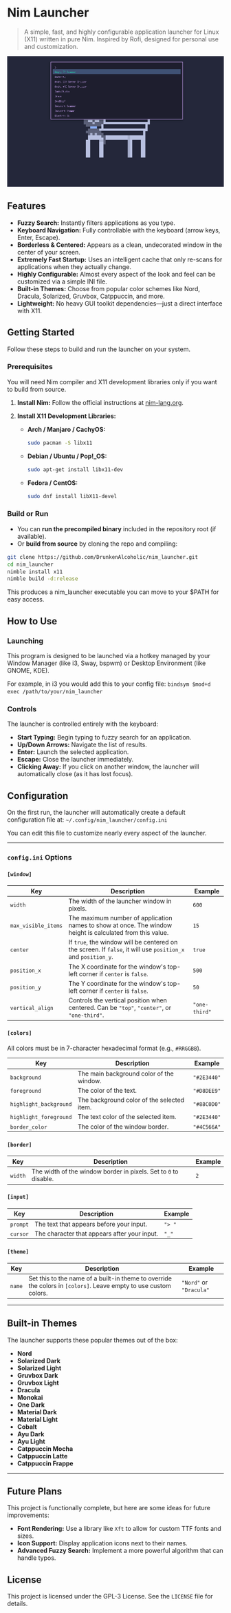 # Nim Launcher

> A simple, fast, and highly configurable application launcher for Linux (X11) written in pure Nim. Inspired by Rofi, designed for personal use and customization.

![Nim Launcher with Dracula Colours](ScreenShot.png)

## Features

- **Fuzzy Search:** Instantly filters applications as you type.
- **Keyboard Navigation:** Fully controllable with the keyboard (arrow keys, Enter, Escape).
- **Borderless & Centered:** Appears as a clean, undecorated window in the center of your screen.
- **Extremely Fast Startup:** Uses an intelligent cache that only re-scans for applications when they actually change.
- **Highly Configurable:** Almost every aspect of the look and feel can be customized via a simple INI file.
- **Built-in Themes:** Choose from popular color schemes like Nord, Dracula, Solarized, Gruvbox, Catppuccin, and more.
- **Lightweight:** No heavy GUI toolkit dependencies—just a direct interface with X11.

## Getting Started

Follow these steps to build and run the launcher on your system.

### Prerequisites

You will need Nim compiler and X11 development libraries only if you want to build from source.

1. **Install Nim:** Follow the official instructions at [nim-lang.org](https://nim-lang.org/install.html).

2. **Install X11 Development Libraries:**
   - **Arch / Manjaro / CachyOS:**
     ```bash
     sudo pacman -S libx11
     ```
   - **Debian / Ubuntu / Pop!\_OS:**
     ```bash
     sudo apt-get install libx11-dev
     ```
   - **Fedora / CentOS:**
     ```bash
     sudo dnf install libX11-devel
     ```

### Build or Run

- You can **run the precompiled binary** included in the repository root (if available).
- Or **build from source** by cloning the repo and compiling:

```bash
git clone https://github.com/DrunkenAlcoholic/nim_launcher.git
cd nim_launcher
nimble install x11
nimble build -d:release
```

This produces a nim_launcher executable you can move to your $PATH for easy access.

## How to Use

### Launching

This program is designed to be launched via a hotkey managed by your Window Manager (like i3, Sway, bspwm) or Desktop Environment (like GNOME, KDE).

For example, in i3 you would add this to your config file:
`bindsym $mod+d exec /path/to/your/nim_launcher`

### Controls

The launcher is controlled entirely with the keyboard:

- **Start Typing:** Begin typing to fuzzy search for an application.
- **Up/Down Arrows:** Navigate the list of results.
- **Enter:** Launch the selected application.
- **Escape:** Close the launcher immediately.
- **Clicking Away:** If you click on another window, the launcher will automatically close (as it has lost focus).

## Configuration

On the first run, the launcher will automatically create a default configuration file at:
`~/.config/nim_launcher/config.ini`

You can edit this file to customize nearly every aspect of the launcher.

---

### `config.ini` Options

#### `[window]`

| Key                 | Description                                                                                                  | Example       |
| ------------------- | ------------------------------------------------------------------------------------------------------------ | ------------- |
| `width`             | The width of the launcher window in pixels.                                                                  | `600`         |
| `max_visible_items` | The maximum number of application names to show at once. The window height is calculated from this value.    | `15`          |
| `center`            | If `true`, the window will be centered on the screen. If `false`, it will use `position_x` and `position_y`. | `true`        |
| `position_x`        | The X coordinate for the window's top-left corner if `center` is `false`.                                    | `500`         |
| `position_y`        | The Y coordinate for the window's top-left corner if `center` is `false`.                                    | `50`          |
| `vertical_align`    | Controls the vertical position when centered. Can be `"top"`, `"center"`, or `"one-third"`.                  | `"one-third"` |

#### `[colors]`

All colors must be in 7-character hexadecimal format (e.g., `#RRGGBB`).

| Key                    | Description                                | Example     |
| ---------------------- | ------------------------------------------ | ----------- |
| `background`           | The main background color of the window.   | `"#2E3440"` |
| `foreground`           | The color of the text.                     | `"#D8DEE9"` |
| `highlight_background` | The background color of the selected item. | `"#88C0D0"` |
| `highlight_foreground` | The text color of the selected item.       | `"#2E3440"` |
| `border_color`         | The color of the window border.            | `"#4C566A"` |

#### `[border]`

| Key     | Description                                                      | Example |
| ------- | ---------------------------------------------------------------- | ------- |
| `width` | The width of the window border in pixels. Set to `0` to disable. | `2`     |

#### `[input]`

| Key      | Description                                  | Example |
| -------- | -------------------------------------------- | ------- |
| `prompt` | The text that appears before your input.     | `"> "`  |
| `cursor` | The character that appears after your input. | `"_"`   |

#### `[theme]`

| Key    | Description                                                                                                      | Example                 |
| ------ | ---------------------------------------------------------------------------------------------------------------- | ----------------------- |
| `name` | Set this to the name of a built-in theme to override the colors in `[colors]`. Leave empty to use custom colors. | `"Nord"` or `"Dracula"` |

---

## Built-in Themes

The launcher supports these popular themes out of the box:

- **Nord**
- **Solarized Dark**
- **Solarized Light**
- **Gruvbox Dark**
- **Gruvbox Light**
- **Dracula**
- **Monokai**
- **One Dark**
- **Material Dark**
- **Material Light**
- **Cobalt**
- **Ayu Dark**
- **Ayu Light**
- **Catppuccin Mocha**
- **Catppuccin Latte**
- **Catppuccin Frappe**

---

## Future Plans

This project is functionally complete, but here are some ideas for future improvements:

- **Font Rendering:** Use a library like `Xft` to allow for custom TTF fonts and sizes.
- **Icon Support:** Display application icons next to their names.
- **Advanced Fuzzy Search:** Implement a more powerful algorithm that can handle typos.

## License

This project is licensed under the GPL-3 License. See the `LICENSE` file for details.
